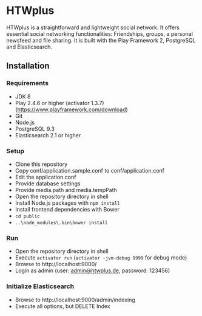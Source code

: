 # HTWplus

HTWplus is a straightforward and lightweight social network. It offers essential social networking functionalities: Friendships, groups, a personal newsfeed and file sharing. It is built with the Play Framework 2, PostgreSQL and Elasticsearch.

## Installation

### Requirements

* JDK 8
* Play 2.4.6 or higher (activator 1.3.7) (https://www.playframework.com/download)
* Git
* Node.js
* PostgreSQL 9.3
* Elasticsearch 2.1 or higher

### Setup

* Clone this repository
* Copy conf/application.sample.conf to conf/application.conf
* Edit the application.conf
 * Provide database settings
 * Provide media.path and media.tempPath
* Open the repository directory in shell
* Install Node.js packages with `npm install`
* Install frontend dependencies with Bower
 * `cd public`
 * `..\node_modules\.bin\bower install`

### Run

* Open the repository directory in shell
* Execute `activator run` (`activator -jvm-debug 9999` for debug mode)
* Browse to http://localhost:9000/
* Login as admin (user: admin@htwplus.de, password: 123456)

### Initialize Elasticsearch

* Browse to http://localhost:9000/admin/indexing
* Execute all options, but DELETE Index
